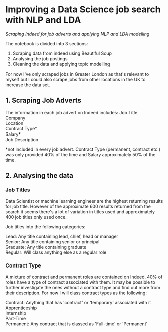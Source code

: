 # Improving a Data Science job search with NLP and LDA
*Scraping Indeed for job adverts and applying NLP and LDA modelling*

The notebook is divided into 3 sections:

1. Scraping data from indeed using Beautiful Soup
2. Analysing the job postings
3. Cleaning the data and applying topic modelling

For now I've only scraped jobs in Greater London as that's relevant to myself but I could also scrape jobs 
from other locations in the UK to increase the data set. 

## 1. Scraping Job Adverts

The information in each job advert on Indeed includes:
Job Title <br/>
Company <br/>
Location <br/>
Contract Type* <br/>
Salary* <br/>
Job Description <br/>

*not included in every job advert. Contract Type (permanent, contract etc.) was only provided 40% of the time and Salary approximately 50% of the time.

## 2. Analysing the data

### Job Titles 
Data Scientist or machine learning engineer are the highest returning results for job title. However of the approximate 600 results returned from the search it seems there's a lot of variation in titles used and approximately 400 job titles only used once. 

Job titles into the following categories:

Lead: Any title containing lead, chief, head or manager <br/>
Senior: Any title containing senior or principal <br/>
Graduate: Any title containing graduate <br/>
Regular: Will class anything else as a regular role <br/>

### Contract Type
A mixture of contract and permanent roles are contained on Indeed. 
40% of roles have a type of contract associated with them. It may be possible to further investigate the ones without a contract type and find out more from their description. For now I will class contract types as the following:

Contract: Anything that has 'contract' or 'temporary' associated with it <br/>
Apprenticeship <br/>
Internship <br/>
Part-Time <br/>
Permanent: Any contract that is classed as 'Full-time' or 'Permanent' <br/>

